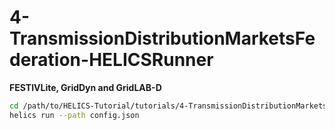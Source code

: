 # 4-TransmissionDistributionMarketsFederation-HELICSRunner

**FESTIVLite, GridDyn and GridLAB-D**

```bash
cd /path/to/HELICS-Tutorial/tutorials/4-TransmissionDistributionMarketsFederation-HELICSRunner/
helics run --path config.json
```

